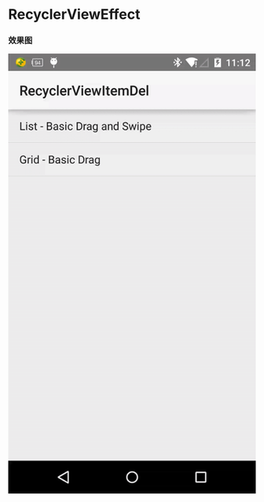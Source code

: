 # RecyclerViewEffect

### 效果图

![recycleView](https://github.com/jarylan/RecyclerViewEffect/blob/master/app/src/main/res/drawable-xhdpi/recyclerview1.gif)
